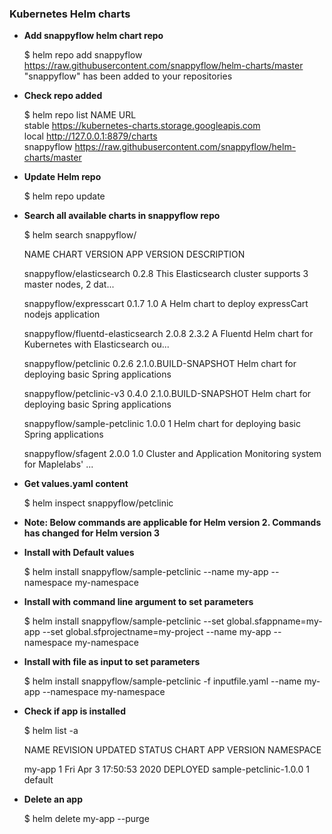 ### Kubernetes Helm charts ###

  - **Add snappyflow helm chart repo**

	$ helm repo add snappyflow https://raw.githubusercontent.com/snappyflow/helm-charts/master
	"snappyflow" has been added to your repositories

  - **Check repo added**

	$ helm repo list
	NAME      		URL                                                            
	stable    		https://kubernetes-charts.storage.googleapis.com               
	local     		http://127.0.0.1:8879/charts                                                                                     
	snappyflow		https://raw.githubusercontent.com/snappyflow/helm-charts/master

  - **Update Helm repo**

	$ helm repo update

  - **Search all available charts in snappyflow repo**

	$ helm search snappyflow/
	
	NAME                            	CHART VERSION	APP VERSION         	DESCRIPTION                                                 

	snappyflow/elasticsearch        	0.2.8        	                    	This Elasticsearch cluster supports 3 master nodes, 2 dat...

	snappyflow/expresscart          	0.1.7        	1.0                 	A Helm chart to deploy expressCart nodejs application       

	snappyflow/fluentd-elasticsearch	2.0.8        	2.3.2               	A Fluentd Helm chart for Kubernetes with Elasticsearch ou...

	snappyflow/petclinic            	0.2.6        	2.1.0.BUILD-SNAPSHOT	Helm chart for deploying basic Spring applications          

	snappyflow/petclinic-v3         	0.4.0        	2.1.0.BUILD-SNAPSHOT	Helm chart for deploying basic Spring applications          

	snappyflow/sample-petclinic     	1.0.0        	1                   	Helm chart for deploying basic Spring applications          

	snappyflow/sfagent              	2.0.0        	1.0                 	Cluster and Application Monitoring system for Maplelabs' ...


  - **Get values.yaml content**

	$ helm inspect snappyflow/petclinic

  - **Note: Below commands are applicable for Helm version 2. Commands has changed for Helm version 3**

  - **Install with Default values**

	$ helm install snappyflow/sample-petclinic --name my-app --namespace my-namespace

  - **Install with command line argument to set parameters**

	$ helm install snappyflow/sample-petclinic --set global.sfappname=my-app --set global.sfprojectname=my-project --name my-app --namespace my-namespace

  - **Install with file as input to set parameters**

	$ helm install snappyflow/sample-petclinic -f inputfile.yaml --name my-app --namespace my-namespace

  - **Check if app is installed**

	$ helm list -a
	
	NAME     	REVISION	UPDATED                 	STATUS  	CHART              	APP VERSION         	NAMESPACE 

	my-app	    1       	Fri Apr  3 17:50:53 2020	DEPLOYED	sample-petclinic-1.0.0	1          	default  


  - **Delete an app**

	$ helm delete my-app --purge




